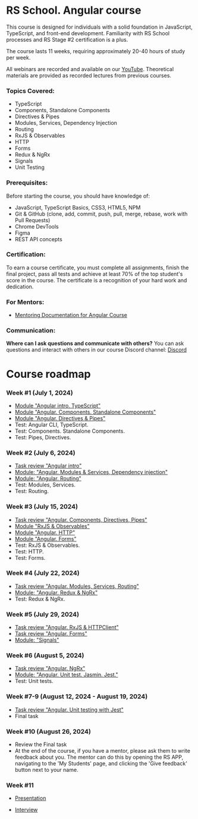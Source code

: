 # RS School. Angular course

This course is designed for individuals with a solid foundation in JavaScript, TypeScript, and front-end development. Familiarity with RS School processes and RS Stage #2 certification is a plus.

The course lasts 11 weeks, requiring approximately 20-40 hours of study per week.

All webinars are recorded and available on our [YouTube](https://youtube.com/c/rollingscopesschool). Theoretical materials are provided as recorded lectures from previous courses.

### Topics Covered:

- TypeScript
- Components, Standalone Components
- Directives & Pipes
- Modules, Services, Dependency Injection
- Routing
- RxJS & Observables
- HTTP
- Forms
- Redux & NgRx
- Signals
- Unit Testing

### Prerequisites:

Before starting the course, you should have knowledge of:

- JavaScript, TypeScript Basics, CSS3, HTML5, NPM
- Git & GitHub (clone, add, commit, push, pull, merge, rebase, work with Pull Requests)
- Chrome DevTools
- Figma
- REST API concepts

### Certification:

To earn a course certificate, you must complete all assignments, finish the final project, pass all tests and achieve at least 70% of the top student's score in the course. The certificate is a recognition of your hard work and dedication.

### For Mentors:

- [Mentoring Documentation for Angular Course](./mentoring/README.md)

### Communication:

**Where can I ask questions and communicate with others?**
You can ask questions and interact with others in our course Discord channel: [Discord](https://discord.gg/PBYW4ZvKSE)

# Course roadmap

### Week #1 (July 1, 2024)

- [Module "Angular intro. TypeScript"](modules/intro/README-ENG.md)
- [Module "Angular. Components. Standalone Components"](modules/components/README-ENG.md)
- [Module "Angular. Directives & Pipes"](modules/directives-and-pipes/README-ENG.md)
- Test: Angular CLI, TypeScript.
- Test: Components. Standalone Components.
- Test: Pipes, Directives.

### Week #2 (July 6, 2024)

- [Task review "Angular intro"](../tasks/angular/intro.md)
- [Module: "Angular. Modules & Services, Dependency injection"](modules/modules-and-services/README-ENG.md)
- [Module: "Angular. Routing"](modules/routing/README-ENG.md)
- Test: Modules, Services.
- Test: Routing.

### Week #3 (July 15, 2024)

- [Task review "Angular. Components, Directives, Pipes"](../tasks/angular/components-directives-pipes.md)
- [Module "RxJS & Observables"](modules/rxjs/README-ENG.md)
- [Module "Angular. HTTP"](modules/http/README-ENG.md)
- [Module "Angular. Forms"](modules/forms/README-ENG.md)
- Test: RxJS & Observables.
- Test: HTTP.
- Test: Forms.

### Week #4 (July 22, 2024)

- [Task review "Angular. Modules, Services, Routing"](../tasks/angular/modules-services-routing.md)
- [Module: "Angular. Redux & NgRx"](modules/redux/README-ENG.md)
- Test: Redux & NgRx.

### Week #5 (July 29, 2024)

- [Task review "Angular. RxJS & HTTPClient"](../tasks/angular/rxjs-observables-http.md)
- [Task review "Angular. Forms"](../tasks/angular/forms.md)
- [Module: "Signals"](modules/signals/README-ENG.md)

### Week #6 (August 5, 2024)

- [Task review "Angular. NgRx"](../tasks/angular/NgRX.md)
- [Module: "Angular. Unit test. Jasmin. Jest."](modules/unit-test/README-ENG.md)
- Test: Unit tests.

### Week #7-9 (August 12, 2024 - August 19, 2024)

- [Task review "Angular. Unit testing with Jest"](../tasks/angular/unit-testing-jest.md)
- Final task

### Week #10 (August 26, 2024)

- Review the Final task
- At the end of the course, if you have a mentor, please ask them to write feedback about you. The mentor can do this by opening the RS APP, navigating to the 'My Students' page, and clicking the 'Give feedback' button next to your name.

### Week #11

- [Presentation](modules/peresentation/README-ENG.md)

- [Interview](modules/interview/README.md)
